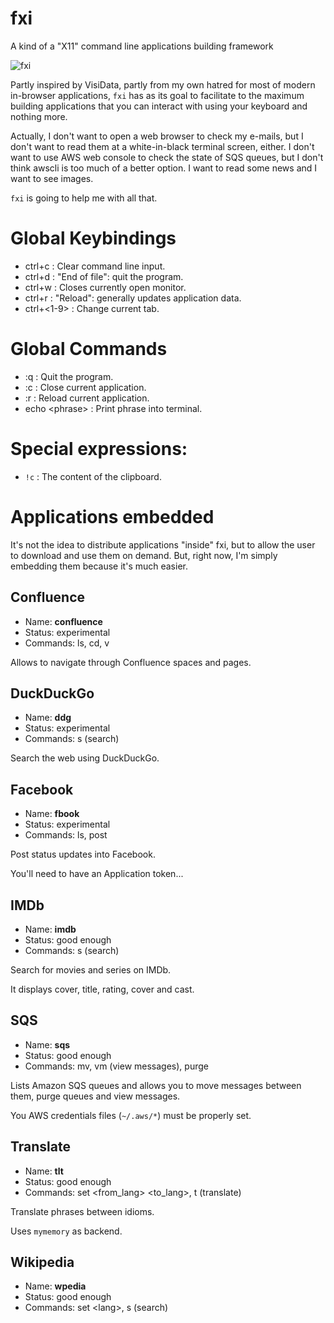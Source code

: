 # fxi

A kind of a "X11" command line applications building framework

![fxi](https://user-images.githubusercontent.com/8899756/40636004-4f8576f8-62d3-11e8-80fe-6a2304498a74.png)

Partly inspired by VisiData, partly from my own hatred for most of modern
in-browser applications, `fxi` has as its goal to facilitate to the
maximum building applications that you can interact with using your
keyboard and nothing more.

Actually, I don't want to open a web browser to check my e-mails, but
I don't want to read them at a white-in-black terminal screen, either.
I don't want to use AWS web console to check the state of SQS queues, but
I don't think awscli is too much of a better option. I want to read some
news and I want to see images.

`fxi` is going to help me with all that.

# Global Keybindings

- ctrl+c : Clear command line input.
- ctrl+d : "End of file": quit the program.
- ctrl+w : Closes currently open monitor.
- ctrl+r : "Reload": generally updates application data.
- ctrl+<1-9> : Change current tab.

# Global Commands

- :q : Quit the program.
- :c : Close current application.
- :r : Reload current application.
- echo \<phrase\> : Print phrase into terminal.

# Special expressions:

- `!c` : The content of the clipboard.

# Applications embedded

It's not the idea to distribute applications "inside" fxi, but to allow
the user to download and use them on demand. But, right now, I'm simply
embedding them because it's much easier.

## Confluence

- Name: **confluence**
- Status: experimental
- Commands: ls, cd, v

Allows to navigate through Confluence spaces and pages.

## DuckDuckGo

- Name: **ddg**
- Status: experimental
- Commands: s (search)

Search the web using DuckDuckGo.

## Facebook

- Name: **fbook**
- Status: experimental
- Commands: ls, post

Post status updates into Facebook.

You'll need to have an Application token...

## IMDb

- Name: **imdb**
- Status: good enough
- Commands: s (search)

Search for movies and series on IMDb.

It displays cover, title, rating, cover and cast.

## SQS

- Name: **sqs**
- Status: good enough
- Commands: mv, vm (view messages), purge

Lists Amazon SQS queues and allows you to move messages between them,
purge queues and view messages.

You AWS credentials files (`~/.aws/*`) must be properly set.

## Translate

- Name: **tlt**
- Status: good enough
- Commands: set \<from_lang\> \<to_lang\>, t (translate)

Translate phrases between idioms.

Uses `mymemory` as backend.

## Wikipedia

- Name: **wpedia**
- Status: good enough
- Commands: set \<lang\>, s (search)
